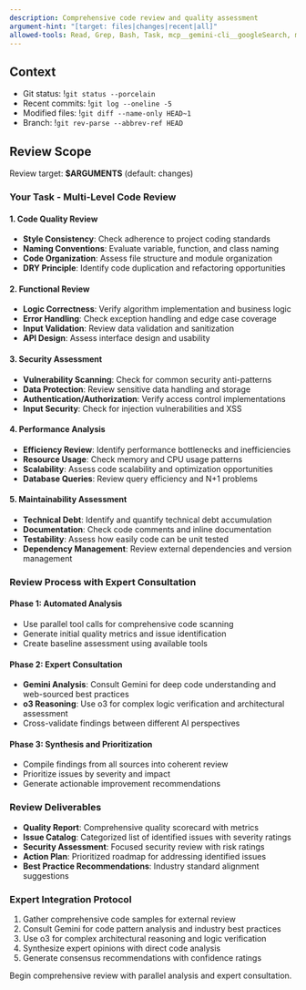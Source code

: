 ```yaml
---
description: Comprehensive code review and quality assessment
argument-hint: "[target: files|changes|recent|all]"
allowed-tools: Read, Grep, Bash, Task, mcp__gemini-cli__googleSearch, mcp__o3-low__o3-search
---
```


## Context
- Git status: !`git status --porcelain`
- Recent commits: !`git log --oneline -5`
- Modified files: !`git diff --name-only HEAD~1`
- Branch: !`git rev-parse --abbrev-ref HEAD`

## Review Scope  
Review target: **$ARGUMENTS** (default: changes)

### Your Task - Multi-Level Code Review

#### 1. Code Quality Review
- **Style Consistency**: Check adherence to project coding standards
- **Naming Conventions**: Evaluate variable, function, and class naming
- **Code Organization**: Assess file structure and module organization
- **DRY Principle**: Identify code duplication and refactoring opportunities

#### 2. Functional Review
- **Logic Correctness**: Verify algorithm implementation and business logic
- **Error Handling**: Check exception handling and edge case coverage
- **Input Validation**: Review data validation and sanitization
- **API Design**: Assess interface design and usability

#### 3. Security Assessment
- **Vulnerability Scanning**: Check for common security anti-patterns
- **Data Protection**: Review sensitive data handling and storage
- **Authentication/Authorization**: Verify access control implementations
- **Input Security**: Check for injection vulnerabilities and XSS

#### 4. Performance Analysis
- **Efficiency Review**: Identify performance bottlenecks and inefficiencies
- **Resource Usage**: Check memory and CPU usage patterns
- **Scalability**: Assess code scalability and optimization opportunities
- **Database Queries**: Review query efficiency and N+1 problems

#### 5. Maintainability Assessment
- **Technical Debt**: Identify and quantify technical debt accumulation
- **Documentation**: Check code comments and inline documentation
- **Testability**: Assess how easily code can be unit tested
- **Dependency Management**: Review external dependencies and version management

### Review Process with Expert Consultation

#### Phase 1: Automated Analysis
- Use parallel tool calls for comprehensive code scanning
- Generate initial quality metrics and issue identification
- Create baseline assessment using available tools

#### Phase 2: Expert Consultation  
- **Gemini Analysis**: Consult Gemini for deep code understanding and web-sourced best practices
- **o3 Reasoning**: Use o3 for complex logic verification and architectural assessment
- Cross-validate findings between different AI perspectives

#### Phase 3: Synthesis and Prioritization
- Compile findings from all sources into coherent review
- Prioritize issues by severity and impact
- Generate actionable improvement recommendations

### Review Deliverables
- **Quality Report**: Comprehensive quality scorecard with metrics
- **Issue Catalog**: Categorized list of identified issues with severity ratings
- **Security Assessment**: Focused security review with risk ratings
- **Action Plan**: Prioritized roadmap for addressing identified issues
- **Best Practice Recommendations**: Industry standard alignment suggestions

### Expert Integration Protocol
1. Gather comprehensive code samples for external review
2. Consult Gemini for code pattern analysis and industry best practices
3. Use o3 for complex architectural reasoning and logic verification
4. Synthesize expert opinions with direct code analysis
5. Generate consensus recommendations with confidence ratings

Begin comprehensive review with parallel analysis and expert consultation.